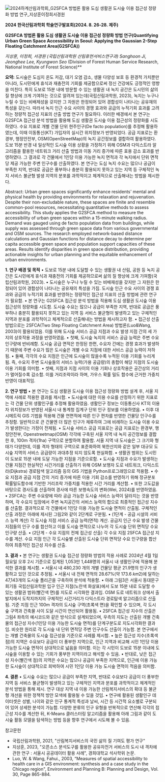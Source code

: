 ![2024하계산림과학회_G2SFCA 방법론 활용 도심 생활권 도시숲 이용 접근성 정량화 방법 연구_지상훈이정희서경원](https://github.com/user-attachments/assets/08833770-e101-4960-bfc2-526e1023691f)

**2024 한국산림과학회 학술연구발표회(2024. 8. 26-28. 제주)**

**G2SFCA 방법론 활용 도심 생활권 도시숲 이용 접근성 정량화 방법 연구(Quantifying Urban Green Space Accessibility in Seoul: Applying the Gaussian 2-Step Floating Catchment Area(G2SFCA))**

**지상훈, 이정희, 서경원* (국립산림과학원 산림휴먼서비스연구과)
Sanghoon Ji, Jeonghee Lee, Kyungwon Seo* (Division of Forest Human Service Research, National Institute of Forest Science)**

**요약:**
도시숲은 도심지 온도 저감, 대기 오염 감소, 생물 다양성 보호 등 환경적 가치뿐만 아니라, 도시민에게 휴식과 재충전의 기회를 제공함으로써 정신 건강에도 긍정적인 영향을 미친다. 
특히 도보로 15분 내에 방문할 수 있는 생활권 내 녹지 공간은 도시민의 삶의 질 향상에 크게 기여하는 것으로 알려져 있는데(국립산림과학원, 2023), 녹지는 누구나 누릴 수 있는 비배제성을 갖지만 그 자원은 한정되어 있어 경합성이 나타나는 공유재의 특성을 갖는다. 
따라서 녹지 인근 수요 사이의 경쟁 효과와 공급의 누적기회 효과를 고려하는 정량적 접근성 지표의 산출 방법 연구가 필요하다. 이러한 배경에서 본 연구는 G2SFCA 접근성 분석 방법을 활용해 도심 생활권 도시숲 이용 접근성의 정량화를 시도하였다. 
수요 지표로 개별 건물 단위 현주인구(De facto population)를 추정해 활용하였는데, 이때 이동통신(KT) 가입자의 실시간 위치정보가 반영되었다. 공급 지표로는 환경부, 행정안전부, OSM(OpenStreetMap)의 녹지 공간정보를 결합하여 활용하였다. 
도보 15분 반경 내 일상적인 도시숲 이용 상황을 가정하기 위해 OSM과 다익스트라 알고리즘을 활용한 네트워크 거리 산출 방법과 이동 거리 증가에 따른 효용 감소 효과를 반영하였다. 
그 결과로 각 건물에서 1인당 이용 가능한 녹지 면적과 각 녹지에서 단위 면적당 제공 가능한 주변 인구수를 산출하였다. 
본 연구는 도심 녹지 수요는 많으나 공급이 부족한 지역, 반대로 공급은 풍부하나 충분히 활용되지 못하고 있는 지역 등 구체적인 녹지 서비스 불균형 발생 지역의 분포를 과학적이고 체계적으로 산출해내는 방법을 제시한다. 

Abstract: 
Urban green spaces significantly enhance residents' mental and physical health by providing environments for relaxation and rejuvenation. 
Despite their non-excludable nature, these spaces are finite and resemble common-pool resources, necessitating quantitative methods to assess accessibility. 
This study applies the G2SFCA method to measure the accessibility of urban green spaces within a 15-minute walking radius. 
Demand was gauged using de facto population data from buildings, while supply was assessed through green space data from various governmental and OSM sources. 
The research employed network-based distance calculations and Gaussian functions for distance decay to determine per capita accessible green space and population support capacities of these areas. 
Results identify disparities in green space distribution, providing actionable insights for urban planning and the equitable enhancement of urban environments.


**1. 연구 배경 및 목적**
• 도보로 15분 내에 도달할 수 있는 생활권 내 산림, 공원 등 녹지 공간은 도시민에게 휴식과 재충전의 기회를 제공하므로써 삶의 질 향상에 크게 기여함(국립산림과학원, 2023).
• 도시숲은 누구나 누릴 수 있는 비배재성을 갖지만 그 자원은 한정되어 있어 경합성이 나타나는 공유재의 특성을 가짐. 도시숲 인근 수요 사이의 경쟁 효과와 공급의 누적기회 효과를 반영하는 정량적인 접근성 지표의 산출 방법에 관련 연구가 필요함.
• 본 연구는 G2SFCA 접근성 분석 방법을 적용해 도심 생활권 도시숲 이용 접근성의 정량화를 시도함. 도시숲 수요는 많으나 공급이 부족한 지역, 반대로 공급은 풍부하나 충분히 활용되지 못하고 있는 지역 등 서비스 불균형이 발생하고 있는 구체적인 지역과 분포를 과학적이고 체계적으로 산출해내는 방법을 제시하고자 함.
• 접근성 산출 방법으로는 2SFCA(Two Step Floating Catchment Area) 방법론(Luo&Wang, 2003)이 활용되었음. 이를 위해 도시숲 서비스 공급 지점과 수요 발생 지점 간의 세 가지의 상호작용 과정을 반영하였음.
    • 첫째, 도시숲 녹지의 서비스 공급 능력은 주변 수요 인구량에 반비례함. 도시숲 공급 면적은 한정된 한편, 수요자 간에는 경쟁 효과가 발생하기 때문에 주변 수요가 많은 도시숲은 개별 수요 지점에 대한 서비스 공급 능력이 저하됨.
    • 둘째, 각각의 수요 지점은 인근에 도시숲이 많을수록 누적된 이용 기회를 누리게 됨. 즉, 수요지 주변 도시숲들의 서비스 능력(가용 공급량)의 총합이 해당 지점의 도시숲 이용 기회를 의미함.
    • 셋째, 지점과 지점 사이의 이용 기회나 상호작용은 공간상의 거리가 멀어질수록 감소함. 이를 거리조락이라 하며, 가우스 확률 밀도 함수에 근거한 가중치 반영이 대표적임.

**2. 연구 방법**
• 본 연구는 도심 생활권 도시숲 이용 접근성 정량화 방법 설계 후, 서울 지역에 사례로 적용한 결과를 제시함.
• 도시숲에 대한 이용 수요를 산정하기 위한 지표로는 각 건물 단위 생활인구를 추정해 활용하였음. 생활인구 정보는 이동통신사 KT의 이용자 위치정보가 반영된 서울시 내 통계청 집계구 단위 인구 정보를 이용하였음.
• 이후 대시메트릭 GIS 기법을 적용해 건물 연면적에 따른 인구 편차를 반영한 건물당 인구수를 추정함. 일반적으로 큰 건물엔 더 많은 인구가 체류하여 그에 비례하는 도시숲 이용 수요가 발생한다는 가정이 전제됨.
• 도시숲 서비스 공급 지표로는 공급 지표로는 환경부, 행정안전부, Openstreetmap(OSM) 각각에 구축된 서울 지역 내 녹지 공간정보를 결합한 후, 100m 격자(1ha) 구역으로 분할하여 활용함.
  서울 지역 내 도시숲은 그 크기와 형태가 다양한데, 이를 격자 형태의 구역으로 표준화하여 북한산지와 같은 일부 대규모 도시숲 지역의 서비스 공급량이 과대추정 되지 않도록 현실화함.
• 생활권 범위는 도시민이 도보로 15분 내에 도달 가능한 지점을 기준으로함.
• 도시숲 지점과 수요가 발생하는 건물 지점간 현실적인 시간거리를 산출하기 위해 OSM 보행자 도로 네트워크, 다익스트라(Dijkstra) 경로탐색 알고리즘 등의 GIS 기법을 Python프로그래밍으로 적용함.
• 수요 지점과 공급 지점 간의 거리 증가에 따른 이용 기회 감소를 반영하기 위해 정규분포 확률밀도함수에 기반한 거리조락 가중치를 적용한 시간 거리를 계산함.
• 또한 고도값을 바탕으로 경사도를 산출하여 경사에 따른 보행속도의 변화(Wei, 2024)를 반영하였음.
• 2SFCA는 주변 수요량에 따라 공급 가능한 도시숲 서비스 능력이 달라지는 것을 반영하며, 각 수요지 입장에서 주변 녹지공간의 서비스 능력의 합으로 최종적인 접근성 지수를 산출함. 결과적으로 각 건물에서 1인당 이용 가능한 도시숲 면적이 산출됨. 구체적인 산출 과정은 아래에 제시된 그림2와 같이 2단계로 구분됨.
    • (1단계 - 공급 시설의 서비스 능력 계산) 각 도시숲 지점 서비스 공급 능력(면적) 계산. 공급지 인근 수요 발생 건물 지점들의 인구 수를 합산하고 이를 도시숲 면적으로 나누어 각 도시숲 단위 면적당 수요 인구량 산출.
    • (2단계 - 수요 지점의 전체 접근성 산출) 각 수요 지점 2SFCA 접근성 지수를 계산. 수요 지점 인근 각 도시숲별 산출된 도시숲 단위 면적당 수요 인구량을 합산하여 최종적인 접근성 지수를 산출.

**3. 결과**
• 본 연구는 생활권 도시숲 접근성 정량화 방법의 적용 사례로 2024년 4월 1일 월요일 오후 2시 기준으로 집계된 1,053만 1,448명의 서울시 내 생활인구에 적용해 분석한 결과를 제시함.
• 서울시 내 480,230 개의 개별 건물당 평균 21.9명의 인구가 생활하고 있던 것으로 추정됨.
• 서울시 내 전체 면적의 28.67%(약 173.6 𝑘𝑚2)에 달하는 47,143개의 도시숲 폴리곤을 구축하여 분석에 적용함.
• 아래 그림3은 서울시 동대문구 회기동 국립산림과학원 입구 인근 지점(노란색 화살표)에서 도보 15분 내로 도달할 수 있는 생활권 범위(빨간색 면)를 지도로 시각화한 결과임.
  OSM 도로 네트워크 상에서 출발지에서 도착지까지의 구체적인 시간거리가 다익스트라 경로탐색 알고리즘으로 산출됨. 기준 지점 인근 100m 격자의 도시숲 구역(초록색 면)을 확인할 수 있으며, 각 도시숲 구역과 건축물 사이 도달 시간이 연산되어 활용됨.
• 2SFCA 접근성 지수의 산출은 그림4 좌측의 예시코드와 같은 방식으로 설계되었으며, 우측의 지도는 산출된 개별 건축물의 접근성 지수(1인당 이용 가능한 도시숲 면적)를 단계구분도로 지도시각화한 결과임.
비슷한 원리로 각 도시숲 내 단위 면적당 주변 인구수도 산출이 가능함. 본 연구에서는 개별 건축물의 도시숲 접근성을 기준으로 사례를 제시함.
• 높은 접근성 지수(초록색 점)의 지역은 수요보다 공급이 더 풍부한 지역으로, 인근 지역과 비교해 시민 1인당 이용 가능한 도시숲 면적이 상대적으로 넓음을 의미함. 이는 각 시민이 도보로 15분 이내에 도시숲을 이용할 수 있는 기회가 풍부한 지역이라고 해석할 수 있음.
• 반대로, 낮은 접근성 지수(빨간색 점)의 지역은 수요는 많으나 공급이 부족한 지역으로, 인근에 이용 가능한 도시숲이 상대적으로 희박하여 시민 1인당 이용 가능 도시숲 면적이 적음을 의미함.

**4. 결론**
• 도시숲 수요는 많으나 공급이 부족한 지역, 반대로 수요보다 공급이 더 풍부한 지역 등 서비스 불균형이 발생하고 있는 구체적인 지역과 분포를 과학적이고 체계적인 분석 방법을 통해 제시. 연구 대상 지역 내 이용 가능한 산림복지서비스의 확대 등 불균형 개선을 위한 정책적 방안 모색에 활용될 수 있을 것임.
• 연구에 활용된 생활인구 데이터셋은 성별, 나이와 같은 인구 통계적 특성과 날씨, 시간 등 시간적 요소별로 구분되어 있어 상세한 분석이 가능함.
  다양한 분류의 인구 유형을 반복적으로 연산해 각각의 접근성 지수를 계산한 뒤, K-Means 클러스터링 알고리즘을 활용해 아래 그림과 같이 도시숲 활동 모델을 탐색하는 방법 등을 향후 연구에서 시도해 볼 수 있음.

참고문헌
- 국립산림과학원, 2021, "산림복지서비스의 국민 삶의 질 기여도 평가 연구“
- 지상훈, 2023, "오픈소스 분석도구를 활용한 공유자전거 서비스의 도시 내 격차에 관한 연구 : 서울시 공공데이터 활용 사례", 경희대학교 석사학위 논문.
- Luo, W. & Wang, Fahui., 2003, “Measures of spatial accessibility to health care in a GIS environment: synthesis and a case study in the Chicago region", Environment and Planning B: Planning and Design, Vol. 30, Page 865-884.

